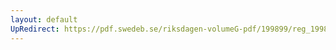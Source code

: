 ```yaml
---
layout: default
UpRedirect: https://pdf.swedeb.se/riksdagen-volumeG-pdf/199899/reg_199899/reg_199899_0075.pdf
---
```

